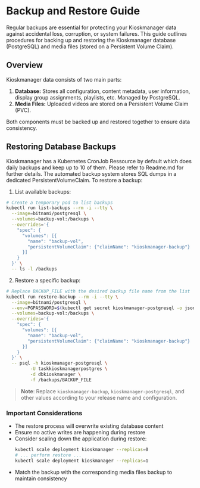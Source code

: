 # Backup and Restore Guide

Regular backups are essential for protecting your Kioskmanager data against accidental loss, corruption, or system failures. This guide outlines procedures for backing up and restoring the Kioskmanager database (PostgreSQL) and media files (stored on a Persistent Volume Claim).

## Overview

Kioskmanager data consists of two main parts:
1.  **Database:** Stores all configuration, content metadata, user information, display group assignments, playlists, etc. Managed by PostgreSQL.
2.  **Media Files:** Uploaded videos are stored on a Persistent Volume Claim (PVC).

Both components must be backed up and restored together to ensure data consistency.

## Restoring Database Backups

Kioskmanager has a Kubernetes CronJob Ressource by default which does daily backups and keep up to 10 of them. Please refer to Readme.md for further details. The automated backup system stores SQL dumps in a dedicated PersistentVolumeClaim. To restore a backup:

1. List available backups:
```bash
# Create a temporary pod to list backups
kubectl run list-backups --rm -i --tty \
  --image=bitnami/postgresql \
  --volumes=backup-vol:/backups \
  --overrides='{
    "spec": {
      "volumes": [{
        "name": "backup-vol",
        "persistentVolumeClaim": {"claimName": "kioskmanager-backup"}
      }]
    }
  }' \
  -- ls -l /backups
```

2. Restore a specific backup:
```bash
# Replace BACKUP_FILE with the desired backup file name from the list
kubectl run restore-backup --rm -i --tty \
  --image=bitnami/postgresql \
  --env=PGPASSWORD=$(kubectl get secret kioskmanager-postgresql -o jsonpath="{.data.password}" | base64 -d) \
  --volumes=backup-vol:/backups \
  --overrides='{
    "spec": {
      "volumes": [{
        "name": "backup-vol",
        "persistentVolumeClaim": {"claimName": "kioskmanager-backup"}
      }]
    }
  }' \
  -- psql -h kioskmanager-postgresql \
         -U taskkioskmanagerpostgres \
         -d dbkioskmanager \
         -f /backups/BACKUP_FILE
```

> **Note**: Replace `kioskmanager-backup`, `kioskmanager-postgresql`, and other values according to your release name and configuration.

### Important Considerations

- The restore process will overwrite existing database content
- Ensure no active writes are happening during restore
- Consider scaling down the application during restore:
  ```bash
  kubectl scale deployment kioskmanager --replicas=0
  # ... perform restore ...
  kubectl scale deployment kioskmanager --replicas=1
  ```
- Match the backup with the corresponding media files backup to maintain consistency